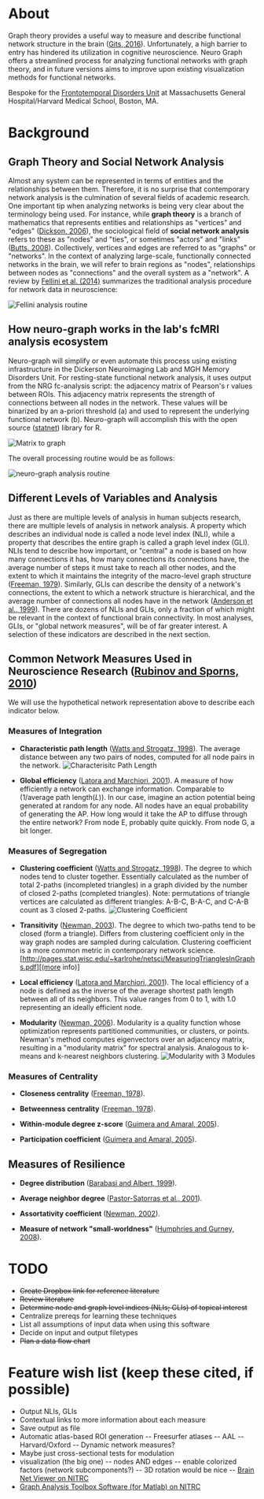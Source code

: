 # About
Graph theory provides a useful way to measure and describe functional network structure in the brain ([Gits, 2016][1]). Unfortunately, a high barrier to entry has hindered its utilization in cognitive neuroscience. Neuro Graph offers a streamlined process for analyzing functional networks with graph theory, and in future versions aims to improve upon existing visualization methods for functional networks.

Bespoke for the [Frontotemporal Disorders Unit](http://www.nmr.mgh.harvard.edu/~bradd/) at Massachusetts General Hospital/Harvard Medical School, Boston, MA.

[1]:http://bit.ly/2jC0AFq 

# Background
## Graph Theory and Social Network Analysis
Almost any system can be represented in terms of entities and the relationships between them. Therefore, it is no surprise that contemporary network analysis is the culmination of several fields of academic research. One important tip when analyzing networks is being very clear about the terminology being used. For instance, while __graph theory__ is a branch of mathematics that represents entities and relationships as "vertices" and "edges" ([Dickson, 2006][2]), the sociological field of __social network analysis__ refers to these as "nodes" and "ties", or sometimes "actors" and "links" ([Butts, 2008][3]). Collectively, vertices and edges are referred to as "graphs" or "networks". In the context of analyzing large-scale, functionally connected networks in the brain, we will refer to brain regions as "nodes", relationships between nodes as "connections" and the overall system as a "network". A review by [Fellini et al. (2014)][5] summarizes the traditional analysis procedure for network data in neuroscience:

![Fellini analysis routine](https://www.ncbi.nlm.nih.gov/pmc/articles/PMC4150298/bin/rstb20130521-g1.jpg)

## How neuro-graph works in the lab's fcMRI analysis ecosystem
Neuro-graph will simplify or even automate this process using existing infrastructure in the Dickerson Neuroimaging Lab and MGH Memory Disorders Unit. For resting-state functional network analysis, it uses output from the NRG fc-analysis script: the adjacency matrix of Pearson's r values between ROIs. This adjacency matrix represents the strength of connections between all nodes in the network. These values will be binarized by an a-priori threshold (a) and used to represent the underlying functional network (b). Neuro-graph will accomplish this with the open source ([statnet][4]) library for R.

![Matrix to graph](http://i.imgur.com/CcuR1Ec.jpg)

The overall processing routine would be as follows:

![neuro-graph analysis routine](http://i.imgur.com/KtlvQT1.jpg)

[2]:https://www.math.utah.edu/mathcircle/notes/MC_Graph_Theory.pdf
[3]:http://citeseerx.ist.psu.edu/viewdoc/download?doi=10.1.1.455.1587&rep=rep1&type=pdf
[4]:http://statnet.org/
[5]:https://www.ncbi.nlm.nih.gov/pmc/articles/PMC4150298/

## Different Levels of Variables and Analysis

Just as there are multiple levels of analysis in human subjects research, there are multiple levels of analysis in network analysis. A property which describes an individual node is called a node level index (NLI), while a property that describes the entire graph is called a graph level index (GLI). NLIs tend to describe how important, or "central" a node is based on how many connections it has, how many connections its connections have, the average number of steps it must take to reach all other nodes, and the extent to which it maintains the integrity of the macro-level graph structure ([Freeman, 1979][4]). Similarly, GLIs can describe the density of a network's connections, the extent to which a network structure is hierarchical, and the average number of connections all nodes have in the network ([Anderson et al., 1999][5]). There are dozens of NLIs and GLIs, only a fraction of which might be relevant in the context of functional brain connectivity. In most analyses, GLIs, or "global network measures", will be of far greater interest. A selection of these indicators are described in the next section.

[6]:http://leonidzhukov.net/hse/2014/socialnetworks/papers/freeman79-centrality.pdf
[7]:www.cs.cmu.edu/~brigham/papers/social1999.pdf

## Common Network Measures Used in Neuroscience Research ([Rubinov and Sporns, 2010][12])

We will use the hypothetical network representation above to describe each indicator below.

[12]: http://www.sciencedirect.com/science/article/pii/S105381190901074X

### Measures of Integration

* __Characteristic path length__ ([Watts and Strogatz, 1998][8]).
The average distance between any two pairs of nodes, computed for all node pairs in the network.
![Characterisitc Path Length](http://i.imgur.com/mIk8Aif.jpg)

* __Global efficiency__ ([Latora and Marchiori, 2001][9]).
A measure of how efficiently a network can exchange information. Comparable to (1/average path length(_L_)). In our case, imagine an action potential being generated at random for any node. All nodes have an equal probability of generating the AP. How long would it take the AP to diffuse through the entire network? From node E, probably quite quickly. From node G, a bit longer.

[8]:http://www.nature.com/nature/journal/v393/n6684/full/393440a0.html
[9]:https://www.w3.org/People/Massimo/papers/2001/efficiency_prl_01.pdf

### Measures of Segregation

* __Clustering coefficient__ ([Watts and Strogatz, 1998][8]).
The degree to which nodes tend to cluster together. Essentially calculated as the number of total 2-paths (incompleted triangles) in a graph divided by the number of closed 2-paths (completed triangles). Note: permutations of triangle vertices are calculated as different triangles: A-B-C, B-A-C, and C-A-B count as 3 closed 2-paths.
![Clustering Coefficient](http://i.imgur.com/dgAFDtX.jpg)

* __Transitivity__ ([Newman, 2003][10]).
The degree to which two-paths tend to be closed (form a triangle). Differs from clustering coefficient only in the way graph nodes are sampled during calculation. Clustering coefficient is a more common metric in contemporary network science. [http://pages.stat.wisc.edu/~karlrohe/netsci/MeasuringTrianglesInGraphs.pdf][(more info)]

* __Local efficiency__ ([Latora and Marchiori, 2001][9]).
The local efficiency of a node is defined as the inverse of the average shortest path length between all of its neighbors. This value ranges from 0 to 1, with 1.0 representing an ideally efficient node.

* __Modularity__ ([Newman, 2006][11]).
Modularity is a quality function whose optimization represents partitioned communities, or clusters, or points. Newman's method computes eigenvectors over an adjacency matrix, resulting in a "modularity matrix" for spectral analysis. Analogous to k-means and k-nearest neighbors clustering. 
![Modularity with 3 Modules](http://i.imgur.com/EdBxY7g.jpg)

[10]:http://math.uchicago.edu/~shmuel/Network-course-readings/Newman,%20SIAM.pdf
[11]:http://www.pnas.org/content/103/23/8577.full

### Measures of Centrality
* __Closeness centrality__ ([Freeman, 1978][6]).


* __Betweenness centrality__ ([Freeman, 1978][6]).


* __Within-module degree z-score__ ([Guimera and Amaral, 2005][13]).


* __Participation coefficient__ ([Guimera and Amaral, 2005][13]).


[13]:https://www.ncbi.nlm.nih.gov/pmc/articles/PMC2151742/

## Measures of Resilience
* __Degree distribution__ ([Barabasi and Albert, 1999][14]).


* __Average neighbor degree__ ([Pastor-Satorras et al., 2001][15]).


* __Assortativity coefficient__ ([Newman, 2002][16]).


* __Measure of network "small-worldness"__ ([Humphries and Gurney, 2008][17]).



[14]:http://barabasi.com/f/67.pdf
[15]:http://journals.aps.org/prl/abstract/10.1103/PhysRevLett.86.3200
[16]:https://arxiv.org/abs/cond-mat/0205405
[17]:http://journals.plos.org/plosone/article?id=10.1371/journal.pone.0002051

# TODO
- ~~Create Dropbox link for reference literature~~
- ~~Review literature~~
- ~~Determine node and graph level indices (NLIs; GLIs) of topical interest~~
- Centralize prereqs for learning these techniques
- List all assumptions of input data when using this software
- Decide on input and output filetypes
- ~~Plan a data flow chart~~

# Feature wish list (keep these cited, if possible)
- Output NLIs, GLIs
- Contextual links to more information about each measure
- Save output as file
- Automatic atlas-based ROI generation
-- Freesurfer atlases
-- AAL
-- Harvard/Oxford
-- Dynamic network measures?
- Maybe just cross-sectional tests for modulation
- visualization (the big one)
-- nodes AND edges
-- enable colorized factors (network subcomponents?)
-- 3D rotation would be nice
-- [Brain Net Viewer on NITRC][18]
- [Graph Analysis Toolbox Software (for Matlab) on NITRC][19]

[18]:https://www.nitrc.org/projects/bnv
[19]:https://www.nitrc.org/projects/gat/
